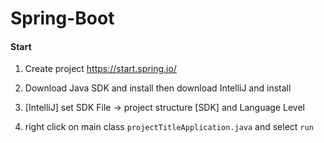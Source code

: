 # Spring-Boot

#### Start

1. Create project
https://start.spring.io/

2. Download Java SDK and install then download IntelliJ and install
3. [IntelliJ] set SDK File -> project structure [SDK] and Language Level
4. right click on main class ```projectTitleApplication.java``` and select ```run```
